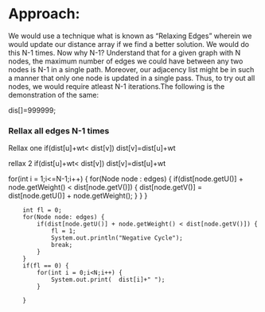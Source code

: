 # Approach:

We would use a technique what is known as “Relaxing Edges” wherein we would update our distance array if we find a better solution. We would do this N-1 times. 
Now why N-1? Understand that for a given graph with N nodes, the maximum number of edges we could have between any two nodes is N-1 in a single path. Moreover, our adjacency list might be in such a manner that only one node is updated in a single pass. Thus, to try out all nodes, we would require atleast N-1 iterations.The following is the demonstration of the same:


dis[]=999999;

<h3> Rellax all edges N-1 times</h3>
Rellax one
if(dist[u]+wt< dist[v])
dist[v]=dist[u]+wt

rellax 2 
if(dist[u]+wt< dist[v])
dist[v]=dist[u]+wt


for(int i = 1;i<=N-1;i++) {
    		for(Node node : edges) {
    			if(dist[node.getU()] + node.getWeight() < dist[node.getV()]) {
    				dist[node.getV()] = dist[node.getU()] + node.getWeight(); 
    			}
    		}
    	}

    	int fl = 0; 
    	for(Node node: edges) {
    		if(dist[node.getU()] + node.getWeight() < dist[node.getV()]) {
    			fl = 1;
    			System.out.println("Negative Cycle"); 
    			break;
    		}
    	}
    	if(fl == 0) {
    		for(int i = 0;i<N;i++) {
    			System.out.print(  dist[i]+" "); 
    		}
    	
        }

